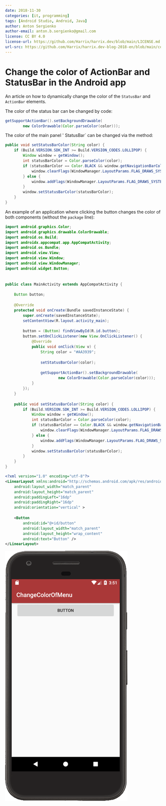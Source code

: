 ```yaml
---
date: 2018-11-30
categories: [it, programming]
tags: [Android Studio, Android, Java]
author: Anton Sergienko
author-email: anton.b.sergienko@gmail.com
license: CC BY 4.0
license-url: https://github.com/Harrix/harrix.dev/blob/main/LICENSE.md
url-src: https://github.com/Harrix/harrix.dev-blog-2018-en/blob/main/color-actionbar-statusbar/color-actionbar-statusbar.md
---
```


# Change the color of ActionBar and StatusBar in the Android app

An article on how to dynamically change the color of the `StatusBar` and `ActionBar` elements.

The color of the status bar can be changed by code:

```java
getSupportActionBar().setBackgroundDrawable(
        new ColorDrawable(Color.parseColor(color)));
```

The color of the main panel ' StatusBar` can be changed via the method:

```java
public void setStatusBarColor(String color) {
    if (Build.VERSION.SDK_INT >= Build.VERSION_CODES.LOLLIPOP) {
        Window window = getWindow();
        int statusBarColor = Color.parseColor(color);
        if (statusBarColor == Color.BLACK && window.getNavigationBarColor() == Color.BLACK) {
            window.clearFlags(WindowManager.LayoutParams.FLAG_DRAWS_SYSTEM_BAR_BACKGROUNDS);
        } else {
            window.addFlags(WindowManager.LayoutParams.FLAG_DRAWS_SYSTEM_BAR_BACKGROUNDS);
        }
        window.setStatusBarColor(statusBarColor);
    }
}
```

An example of an application where clicking the button changes the color of both components (without the `package` line):

```java
import android.graphics.Color;
import android.graphics.drawable.ColorDrawable;
import android.os.Build;
import androidx.appcompat.app.AppCompatActivity;
import android.os.Bundle;
import android.view.View;
import android.view.Window;
import android.view.WindowManager;
import android.widget.Button;


public class MainActivity extends AppCompatActivity {

    Button button;

    @Override
    protected void onCreate(Bundle savedInstanceState) {
        super.onCreate(savedInstanceState);
        setContentView(R.layout.activity_main);

        button = (Button) findViewById(R.id.button);
        button.setOnClickListener(new View.OnClickListener() {
            @Override
            public void onClick(View v) {
                String color = "#AA3939";

                setStatusBarColor(color);

                getSupportActionBar().setBackgroundDrawable(
                        new ColorDrawable(Color.parseColor(color)));
            }
        });
    }

    public void setStatusBarColor(String color) {
        if (Build.VERSION.SDK_INT >= Build.VERSION_CODES.LOLLIPOP) {
            Window window = getWindow();
            int statusBarColor = Color.parseColor(color);
            if (statusBarColor == Color.BLACK && window.getNavigationBarColor() == Color.BLACK) {
                window.clearFlags(WindowManager.LayoutParams.FLAG_DRAWS_SYSTEM_BAR_BACKGROUNDS);
            } else {
                window.addFlags(WindowManager.LayoutParams.FLAG_DRAWS_SYSTEM_BAR_BACKGROUNDS);
            }
            window.setStatusBarColor(statusBarColor);
        }
    }
}
```

```xml
<?xml version="1.0" encoding="utf-8"?>
<LinearLayout xmlns:android="http://schemas.android.com/apk/res/android"
    android:layout_width="match_parent"
    android:layout_height="match_parent"
    android:paddingLeft="16dp"
    android:paddingRight="16dp"
    android:orientation="vertical" >

    <Button
        android:id="@+id/button"
        android:layout_width="match_parent"
        android:layout_height="wrap_content"
        android:text="Button" />
</LinearLayout>
```

![Running application](img\result.png)
